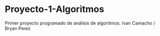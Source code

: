 # Proyecto-1-Algoritmos
Primer proyecto programado de análisis de algoritmos. Ivan Camacho / Bryan Perez 
